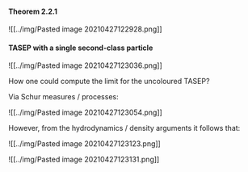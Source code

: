 #### Theorem 2.2.1

![[../img/Pasted image 20210427122928.png]]

#### TASEP with a single second-class particle

![[../img/Pasted image 20210427123036.png]]

How one could compute the limit for the uncoloured TASEP?

Via Schur measures / processes:

![[../img/Pasted image 20210427123054.png]]

However, from the hydrodynamics / density arguments it follows that:

![[../img/Pasted image 20210427123123.png]]

![[../img/Pasted image 20210427123131.png]]